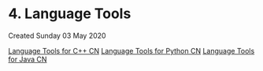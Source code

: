 # 4. Language Tools
Created Sunday 03 May 2020

[Language Tools for C++ CN](./4._Language_Tools/Lang_Tools_C++.pdf)
[Language Tools for Python CN](./4._Language_Tools/Lang_Tools_Python.pdf)
[Language Tools for Java CN](./4._Language_Tools/Lang_Tools_Java.pdf)

